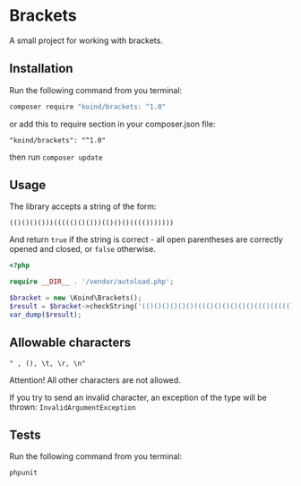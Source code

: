 # Brackets

A small project for working with brackets.

## Installation

Run the following command from you terminal:


 ```bash
 composer require "koind/brackets: ^1.0"
 ```

or add this to require section in your composer.json file:

 ```
 "koind/brackets": "^1.0"
 ```

then run ```composer update```


## Usage

The library accepts a string of the form: 

```(()()()()))((((()()()))(()()()(((()))))))``` 

And return ```true``` if the string is correct - all open parentheses are correctly opened and closed, or ```false``` otherwise.

```php
<?php 

require __DIR__ . '/vendor/autoload.php';

$bracket = new \Koind\Brackets();
$result = $bracket->checkString('(()()()()()()(((()()()()()()((()((((()))))))()()))))');
var_dump($result);

```

## Allowable characters
```
" , (), \t, \r, \n"
```

Attention! All other characters are not allowed.

If you try to send an invalid character, an exception of the type will be thrown: ```InvalidArgumentException```

## Tests

Run the following command from you terminal:

```
phpunit
```